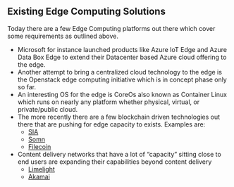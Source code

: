 ## Existing Edge Computing Solutions

Today there are a few Edge Computing platforms out there which cover some requirements as outlined above. 



*   Microsoft for instance launched products like Azure IoT Edge and Azure Data Box Edge to extend their Datacenter based Azure cloud offering to the edge. 
*   Another attempt to bring a centralized cloud technology to the edge is the Openstack edge computing initiative which is in concept phase only so far. 
*   An interesting OS for the edge is CoreOs also known as Container Linux which runs on nearly any platform whether physical, virtual, or private/public cloud.
*   The more recently there are a few blockchain driven technologies out there that are pushing for edge capacity to exists.  Examples are:
    *   [SIA](https://sia.tech/)
    *   [Somn](https://sonm.com/)
    *   [Filecoin](https://filecoin.io/)
*   Content delivery networks that have a lot of “capacity” sitting close to end users are expanding their capabilities beyond content delivery
    *   [Limelight](https://www.limelight.com/products/iot-and-edge-cloud/)
    *   [Akamai](https://www.akamai.com/)

